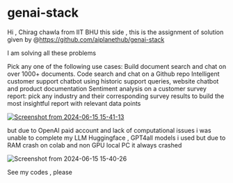 # genai-stack
Hi , Chirag chawla from IIT BHU this side , this is the assignment of solution given by @https://github.com/aiplanethub/genai-stack   


I am solving all these problems 

Pick any one of the following use cases:
Build document search and chat on over 1000+ documents.
Code search and chat on a Github repo
Intelligent customer support chatbot using historic support queries, website chatbot and product documentation
Sentiment analysis on a customer survey report: pick any industry and their corresponding survey results to build the most insightful report with relevant data points




[
![Screenshot from 2024-06-15 15-41-13](https://github.com/surenoobster/genai-stack/assets/154669584/acf23310-f6c3-4d22-8062-367b8fd70ef9)
](url)



but due to OpenAI paid account and lack of computational issues 
i was unable to complete my LLM 
Huggingface , GPT4all models i used but due to RAM crash on colab and non GPU local PC it always crashed

![Screenshot from 2024-06-15 15-40-26](https://github.com/surenoobster/genai-stack/assets/154669584/87750945-ba0a-4162-9cab-ccf69f70b3f1)


See my codes , please  

